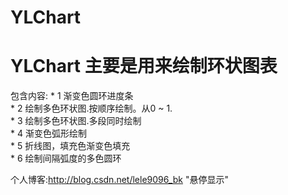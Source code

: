 # YLChart
YLChart  主要是用来绘制环状图表
===
包含内容: 
        * 1 渐变色圆环进度条<br>
        * 2 绘制多色环状图.按顺序绘制。从0 ~ 1.<br>
        * 3 绘制多色环状图.多段同时绘制<br>
        * 4 渐变色弧形绘制<br>
        * 5 折线图，填充色渐变色填充<br>
        * 6 绘制间隔弧度的多色圆环<br>







个人博客:http://blog.csdn.net/lele9096_bk "悬停显示"


